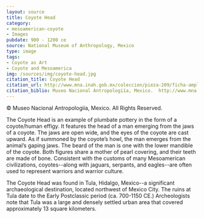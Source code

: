 ```yaml
---
layout: source
title: Coyote Head
category: 
- mesoamerican-coyote
- Images
pubdate: 900 - 1200 ce
source: National Museum of Anthropology, Mexico
type: image
tags: 
- Coyote as Art
- Coyote and Mesoamerica
img: /sources/img/coyote-head.jpg
citation_title: Coyote Head
citation_url: http://www.mna.inah.gob.mx/coleccion/pieza-209/ficha-ampliada.html
citation_biblio: Museo Nacional Antropologiía, Mexico.  http://www.mna.inah.gob.mx/coleccion/pieza-209/ficha-ampliada.html
---
```


© Museo Nacional Antropologiía, Mexico. All Rights Reserved. 

The Coyote Head is an example of plumbate pottery in the form of a coyote/human effigy. It features the head of a man emerging from the jaws of a coyote. The jaws are open wide, and the eyes of the coyote are cast upward.  As if summoned by the coyote’s howl, the man emerges from the animal’s gaping jaws.  The beard of the man is one with the lower mandible of the coyote.  Both figures share a mother of pearl covering, and their teeth are made of bone. Consistent with the customs of many Mesoamerican civilizations, coyotes--along with jaguars, serpants, and eagles--are often used to represent warriors and warrior culture. 

The Coyote Head was found in Tula, Hidalgo, Mexico--a significant archaeological destination, located northwest of Mexico City. The ruins at Tula date to the Early Postclassic period (ca. 700-1150 CE.)   Archeologists note that Tula was a large and densely settled urban area that covered approximately 13 square kilometers.
